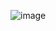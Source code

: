 ![image](https://user-images.githubusercontent.com/80632633/113482062-8cf03800-94a5-11eb-8038-a4c013f2f1cd.png)
